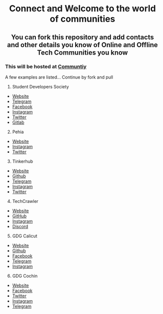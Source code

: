 # <center> Connect and Welcome to the world of communities </center>

## <center> You can fork this repository and add contacts and other details you know of Online and Offline Tech Communities you know </center>

### This will be hosted at [Communtiy](https://community.aks.one)

A few examples are listed... Continue by fork and pull

1. Student Developers Society
- [Website](https://studevsoc.com)
- [Telegram](https://t.me/studevsoc)
- [Facebook](https://facebook.com/StuDevSoc)
- [Instagram](https://instagram.com/studevsoc)
- [Twitter](https://twitter.com/thisissds)
- [Gitlab](https://gitlab.com/studevsoc)

2. Pehia
- [Website](https://pehia.org)
- [Instagram](https://instagram.com/pehiaorg)
- [Twitter](https://twitter.com/pehiaorg)

3. Tinkerhub
- [Website](https://tinkerhub.org)
- [Github](https://github.com/tinkerhub-org)
- [Telegram](https://t.me/tinkerhub)
- [Instagram](https://instagram.com/tinkerhub)
- [Twitter](https://twitter.com/tinkerhub)

4. TechCrawler
- [Website](https://techcrawler.in)
- [GitHub](https://github.com/techcrawler-community)
- [Instagram](https://instagram.com/thetechcrawler)
- [Discord](https://discord.gg/n7TmN6t)

5. GDG Calicut
- [Website](https://gdgkozhikode.org/)
- [Github](https://github.com/GDGKozhikode)
- [Facebook](https://www.facebook.com/GDGKozhikode/)
- [Telegram](https://t.me/gdgkozhikode)
- [Instagram](https://instagram.com/gdgkozhikode)

6. GDG Cochin
- [Website](https://gdgcochin.org/)
- [Facebook](https://www.facebook.com/GDGCochin/)
- [Twitter](https://twitter.com/gdgcochin)
- [Instagram](https://www.instagram.com/gdgcochin)
- [Telegram](https://t.me/GDGCochine)
